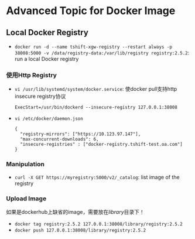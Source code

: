 # Advanced Topic for Docker Image

## Local Docker Registry

- `docker run -d --name tshift-xgw-registry --restart always -p 38008:5000 -v /data/registry-data:/var/lib/registry registry:2.5.2`: run a local Docker registry

### 使用Http Registry

- `vi /usr/lib/systemd/system/docker.service`: 使docker pull支持http insecure registry协议

  ```
  ExecStart=/usr/bin/dockerd --insecure-registry 127.0.0.1:38008
  ```

- `vi /etc/docker/daemon.json`

  ```
  {
    "registry-mirrors": ["https://10.123.97.147"],  
    "max-concurrent-downloads": 6,
    "insecure-registries" : ["docker-registry.tshift-test.oa.com"] 
  }
  ```

### Manipulation

- `curl -X GET https://myregistry:5000/v2/_catalog`: list image of the registry

### Upload Image

如果是dockerhub上缺省的image，需要放在*library*目录下！

- `docker tag registry:2.5.2 127.0.0.1:38008/library/registry:2.5.2`
- `docker push 127.0.0.1:38008/library/registry:2.5.2`